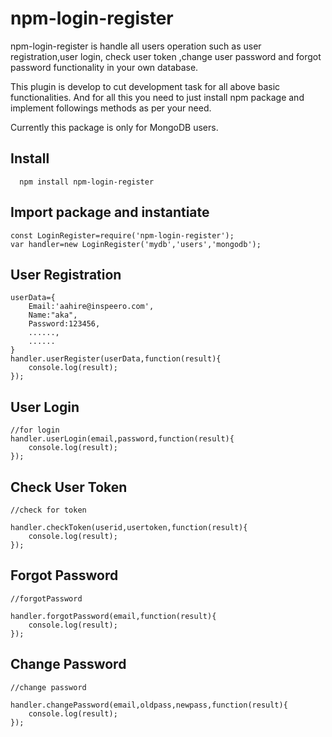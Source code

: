 # npm-login-register

npm-login-register is handle all users operation such as user registration,user login, check user token ,change user password and forgot password functionality in your own database.

This plugin is develop to cut development task for all above basic functionalities. 
And for all this you need to just install npm package and implement followings methods as per your need.

Currently this package is only for MongoDB users.

## Install
```
  npm install npm-login-register
```  
## Import package and instantiate
```
const LoginRegister=require('npm-login-register');
var handler=new LoginRegister('mydb','users','mongodb');
```
## User Registration
```
userData={
    Email:'aahire@inspeero.com',
    Name:"aka",
    Password:123456,
    ......,
    ......
}
handler.userRegister(userData,function(result){
    console.log(result);
});
```

## User Login
```
//for login
handler.userLogin(email,password,function(result){
    console.log(result);
});
```

## Check User Token

```
//check for token

handler.checkToken(userid,usertoken,function(result){
    console.log(result);
});
```

## Forgot Password
```
//forgotPassword

handler.forgotPassword(email,function(result){
    console.log(result);
});
```
## Change Password

```
//change password

handler.changePassword(email,oldpass,newpass,function(result){
    console.log(result);
});
```
